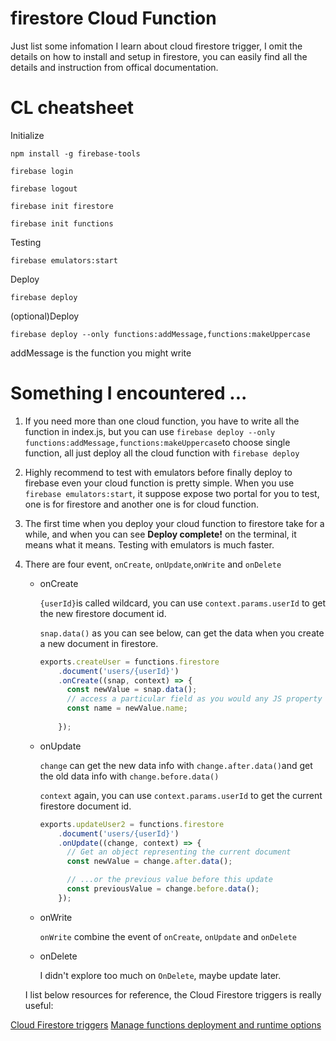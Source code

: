 # firestore Cloud Function

Just list some infomation I learn about cloud firestore trigger, I omit the details on how to install and setup in firestore, you can easily find all the details and instruction from offical documentation.

# CL cheatsheet

Initialize

```
npm install -g firebase-tools
```
```
firebase login
```
```
firebase logout
```

```
firebase init firestore
```

```
firebase init functions
```

Testing

```
firebase emulators:start
```

Deploy

```
firebase deploy
```

(optional)Deploy 

```
firebase deploy --only functions:addMessage,functions:makeUppercase
```

addMessage is the function you might write

# Something I encountered ...

1. If you need more than one cloud function, you have to write all the function in index.js, but you can use `firebase deploy --only functions:addMessage,functions:makeUppercase`to choose single function, all just deploy all the cloud function with `firebase deploy`

2. Highly recommend to test with emulators before finally deploy to firebase even your cloud function is pretty simple.  When you use `firebase emulators:start`, it suppose expose two portal for you to test, one is for firestore and another one is for cloud function.

3. The first time when you deploy your cloud function to firestore take for a while,  and when you can see **Deploy complete!**  on the terminal, it means what it means. Testing with emulators is much faster.

4. There are four event, `onCreate`, `onUpdate`,`onWrite` and `onDelete`

   - onCreate

      `{userId}`is called wildcard, you can use `context.params.userId` to get the new firestore document id.

     `snap.data()` as you can see below, can get the data when you create a new document in firestore.

     ```javascript
     exports.createUser = functions.firestore
         .document('users/{userId}')
         .onCreate((snap, context) => {
           const newValue = snap.data();
           // access a particular field as you would any JS property
           const name = newValue.name;
          
         });
     ```

   - onUpdate

     `change` can get the new data info with `change.after.data()`and get the old data info with `change.before.data()`

     `context` again, you can use `context.params.userId` to get the current firestore document id.

     ```javascript
     exports.updateUser2 = functions.firestore
         .document('users/{userId}')
         .onUpdate((change, context) => {
           // Get an object representing the current document
           const newValue = change.after.data();
     
           // ...or the previous value before this update
           const previousValue = change.before.data();
         });
     ```

   - onWrite

     `onWrite` combine the event of `onCreate`, `onUpdate` and `onDelete`

   - onDelete

     I didn't explore too much on `OnDelete`, maybe update later.

   

   I list below resources for reference, the Cloud Firestore triggers is really useful:

[Cloud Firestore triggers](https://firebase.google.com/docs/functions/firestore-events?authuser=0)
[Manage functions deployment and runtime options](https://firebase.google.com/docs/functions/manage-functions#:~:text=%24-,firebase%20deploy%20%2D%2Donly%20functions,-%E9%BB%98%E8%AE%A4%E6%83%85%E5%86%B5%E4%B8%8B)

